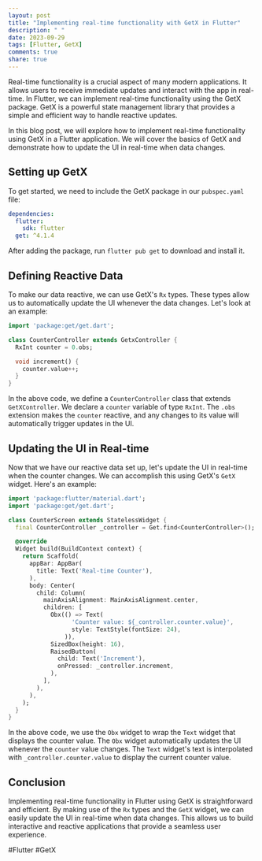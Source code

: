 ```yaml
---
layout: post
title: "Implementing real-time functionality with GetX in Flutter"
description: " "
date: 2023-09-29
tags: [Flutter, GetX]
comments: true
share: true
---
```


Real-time functionality is a crucial aspect of many modern applications. It allows users to receive immediate updates and interact with the app in real-time. In Flutter, we can implement real-time functionality using the GetX package. GetX is a powerful state management library that provides a simple and efficient way to handle reactive updates.

In this blog post, we will explore how to implement real-time functionality using GetX in a Flutter application. We will cover the basics of GetX and demonstrate how to update the UI in real-time when data changes.

## Setting up GetX

To get started, we need to include the GetX package in our `pubspec.yaml` file:

```yaml
dependencies:
  flutter:
    sdk: flutter
  get: ^4.1.4
```

After adding the package, run `flutter pub get` to download and install it.

## Defining Reactive Data

To make our data reactive, we can use GetX's `Rx` types. These types allow us to automatically update the UI whenever the data changes. Let's look at an example:

```dart
import 'package:get/get.dart';

class CounterController extends GetxController {
  RxInt counter = 0.obs;

  void increment() {
    counter.value++;
  }
}
```

In the above code, we define a `CounterController` class that extends `GetXController`. We declare a `counter` variable of type `RxInt`. The `.obs` extension makes the `counter` reactive, and any changes to its value will automatically trigger updates in the UI.

## Updating the UI in Real-time

Now that we have our reactive data set up, let's update the UI in real-time when the counter changes. We can accomplish this using GetX's `GetX` widget. Here's an example:

```dart
import 'package:flutter/material.dart';
import 'package:get/get.dart';

class CounterScreen extends StatelessWidget {
  final CounterController _controller = Get.find<CounterController>();

  @override
  Widget build(BuildContext context) {
    return Scaffold(
      appBar: AppBar(
        title: Text('Real-time Counter'),
      ),
      body: Center(
        child: Column(
          mainAxisAlignment: MainAxisAlignment.center,
          children: [
            Obx(() => Text(
                  'Counter value: ${_controller.counter.value}',
                  style: TextStyle(fontSize: 24),
                )),
            SizedBox(height: 16),
            RaisedButton(
              child: Text('Increment'),
              onPressed: _controller.increment,
            ),
          ],
        ),
      ),
    );
  }
}
```

In the above code, we use the `Obx` widget to wrap the `Text` widget that displays the counter value. The `Obx` widget automatically updates the UI whenever the `counter` value changes. The `Text` widget's text is interpolated with `_controller.counter.value` to display the current counter value.

## Conclusion

Implementing real-time functionality in Flutter using GetX is straightforward and efficient. By making use of the `Rx` types and the `GetX` widget, we can easily update the UI in real-time when data changes. This allows us to build interactive and reactive applications that provide a seamless user experience.

#Flutter #GetX